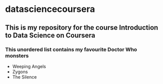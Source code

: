 # datasciencecoursera
## This is my repository for the course Introduction to Data Science on Coursera

### This unordered list contains my favourite Doctor Who monsters

* Weeping Angels
* Zygons
* The Silence
